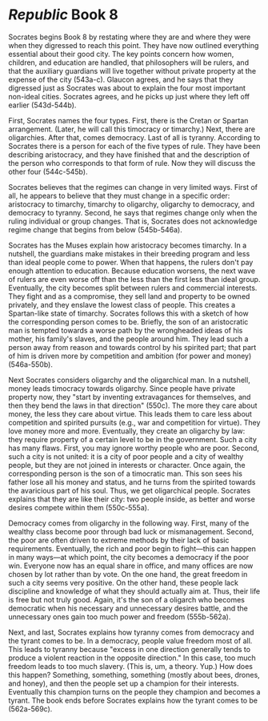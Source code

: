 # *Republic* Book 8

Socrates begins Book 8 by restating where they are and where they were when
they digressed to reach this point.  They have now outlined everything
essential about their good city.  The key points concern how women, children,
and education are handled, that philosophers will be rulers, and that the
auxiliary guardians will live together without private property at the expense
of the city (543a-c).  Glaucon agrees, and he says that they digressed just as
Socrates was about to explain the four most important non-ideal cities.
Socrates agrees, and he picks up just where they left off earlier (543d-544b).

First, Socrates names the four types.  First, there is the Cretan or Spartan
arrangement.  (Later, he will call this timocracy or timarchy.)  Next, there
are oligarchies.  After that, comes democracy.  Last of all is tyranny.
According to Socrates there is a person for each of the five types of rule.
They have been describing aristocracy, and they have finished that and the
description of the person who corresponds to that form of rule.  Now they will
discuss the other four (544c-545b).

Socrates believes that the regimes can change in very limited ways.  First of
all, he appears to believe that they must change in a specific order:
aristocracy to timarchy, timarchy to oligarchy, oligarchy to democracy, and
democracy to tyranny.  Second, he says that regimes change only when the
ruling individual or group changes.  That is, Socrates does not acknowledge
regime change that begins from below (545b-546a).

Socrates has the Muses explain how aristocracy becomes timarchy.  In
a nutshell, the guardians make mistakes in their breeding program and less
than ideal people come to power.  When that happens, the rulers don't pay
enough attention to education.  Because education worsens, the next wave of
rulers are even worse off than the less than the first less than ideal group.
Eventually, the city becomes split between rulers and commercial interests.
They fight and as a compromise, they sell land and property to be owned
privately, and they enslave the lowest class of people.  This creates
a Spartan-like state of timarchy.  Socrates follows this with a sketch of how
the corresponding person comes to be.  Briefly, the son of an aristocratic man
is tempted towards a worse path by the wrongheaded ideas of his mother, his
family's slaves, and the people around him.  They lead such a person away from
reason and towards control by his spirited part; that part of him is driven
more by competition and ambition (for power and money) (546a-550b).

Next Socrates considers oligarchy and the oligarchical man.  In a nutshell,
money leads timocracy towards oligarchy.  Since people have private property
now, they "start by inventing extravagances for themselves, and then they bend
the laws in that direction" (550c).  The more they care about money, the less
they care about virtue.  This leads them to care less about competition and
spirited pursuits (e.g., war and competition for virtue).  They love money
more and more.  Eventually, they create an oligarchy by law: they require
property of a certain level to be in the government.  Such a city has many
flaws.  First, you may ignore worthy people who are poor.  Second, such a city
is not united: it is a city of poor people and a city of wealthy people, but
they are not joined in interests or character.  Once again, the corresponding
person is the son of a timocratic man.  This son sees his father lose all his
money and status, and he turns from the spirited towards the avaricious part
of his soul.  Thus, we get oligarchical people.  Socrates explains that they
are like their city: two people inside, as better and worse desires compete
within them (550c-555a).

Democracy comes from oligarchy in the following way.  First, many of the
wealthy class become poor through bad luck or mismanagement.  Second, the poor
are often driven to extreme methods by their lack of basic requirements.
Eventually, the rich and poor begin to fight—this can happen in many ways—at
which point, the city becomes a democracy if the poor win.  Everyone now has
an equal share in office, and many offices are now chosen by lot rather than
by vote.  On the one hand, the great freedom in such a city seems very
positive.  On the other hand, these people lack discipline and knowledge of
what they should actually aim at.  Thus, their life is free but not truly
good.  Again, it's the son of a oligarch who becomes democratic when his
necessary and unnecessary desires battle, and the unnecessary ones gain too
much power and freedom (555b-562a).

Next, and last, Socrates explains how tyranny comes from democracy and the
tyrant comes to be.  In a democracy, people value freedom most of all.  This
leads to tyranny because "excess in one direction generally tends to produce
a violent reaction in the opposite direction."  In this case, too much
freedom leads to too much slavery.  (This is, um, a theory.  Yup.)  How does
this happen?  Something, something, something (mostly about bees, drones, and
honey), and then the people set up a champion for their interests.  Eventually
this champion turns on the people they champion and becomes a tyrant.  The
book ends before Socrates explains how the tyrant comes to be (562a-569c).
